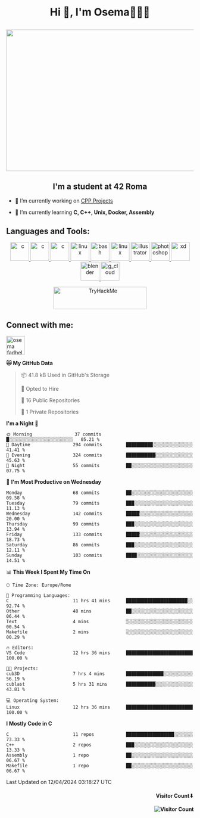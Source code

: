 <h1 align="center">Hi 👋, I'm Osema👨🏽‍💻</h1>

<!-- <h2 align="center"> <a href="https://www.showmyip.com/"><img src="https://github.com/OsemaFadhel/OsemaFadhel/blob/main/img/cybersecurity%20framework.webp" /></a> </h2> -->

<h2 align="center"> <img src="https://github.com/OsemaFadhel/OsemaFadhel/blob/main/img/1712000100607257.gif" width="900" height="380" /> </h2>

<h2 align="center">I'm a student at 42 Roma</h3>

- 🔭 I’m currently working on [CPP Projects](https://github.com/OsemaFadhel/CPP42) 

- 🌱 I’m currently learning **C, C++, Unix, Docker, Assembly**

<h2 align="left">Languages and Tools:</h3>
<p align="center"> 
</a> <a href="https://en.wikipedia.org/wiki/C_(programming_language)" target="_blank" rel="noreferrer">  <img src="https://skillicons.dev/icons?i=c" alt="c" width="50" height="50"/> 
</a> <a href="https://en.wikipedia.org/wiki/C%2B%2B" target="_blank" rel="noreferrer">  <img src="https://skillicons.dev/icons?i=cpp" alt="c" width="50" height="50"/> 
</a> <a href="https://www.python.org/" target="_blank" rel="noreferrer">  <img src="https://skillicons.dev/icons?i=py" alt="c" width="50" height="50"/> 
</a> <a href="https://www.linux.org/" target="_blank" rel="noreferrer"> <img src="https://skillicons.dev/icons?i=linux" alt="linux" width="50" height="50"/>
</a> <a href="https://www.gnu.org/software/bash/" target="_blank" rel="noreferrer"> <img src="https://skillicons.dev/icons?i=bash" alt="bash" width="50" height="50"/> 
</a> <a href="https://code.visualstudio.com/" target="_blank" rel="noreferrer"> <img src="https://skillicons.dev/icons?i=vscode" alt="linux" width="50" height="50"/>
</a> <a href="https://www.adobe.com/in/products/illustrator.html" target="_blank" rel="noreferrer"> <img src="https://skillicons.dev/icons?i=ai" alt="illustrator" width="50" height="50"/> 
</a> <a href="https://www.photoshop.com/enwhat" target="_blank" rel="noreferrer"> <img src="https://skillicons.dev/icons?i=ps" alt="photoshop" width="50" height="50"/> 
</a> <a href="https://www.adobe.com/products/xd.html" target="_blank" rel="noreferrer"> <img src="https://skillicons.dev/icons?i=xd" alt="xd" width="50" height="50"/> 
</a> <a href="https://www.blender.org/" target="_blank" rel="noreferrer"><img src="https://skillicons.dev/icons?i=blender" alt="blender" width="50" height="50"/> 
</a> <a href="https://www.cloudskillsboost.google/public_profiles/3779024f-fae6-49a8-9430-003b65de5349"><img src="https://skillicons.dev/icons?i=gcp" alt="g_cloud" width="50" height="50"/> </a>
</p>
<p align="center"> 
</a> <a href="https://tryhackme.com/p/fazzel"><img src="https://tryhackme-badges.s3.amazonaws.com/fazzel.png" alt="TryHackMe" width="250" height="60"> </a> 

<h2 align="leftt">Connect with me:</h3>
<p align="left">
<a href="https://it.linkedin.com/in/osema-fadhel-7a1996174?trk=people-guest_people_search-card" target="blank"><img align="center" src="https://skillicons.dev/icons?i=linkedin" alt="osema fadhel" height="50" width="50" /></a>
</p>

<!--START_SECTION:waka-->
**🐱 My GitHub Data** 

> 📦 41.8 kB Used in GitHub's Storage 
 > 
> 💼 Opted to Hire
 > 
> 📜 16 Public Repositories 
 > 
> 🔑 1 Private Repositories 
 > 
**I'm a Night 🦉** 

```text
🌞 Morning                37 commits          █░░░░░░░░░░░░░░░░░░░░░░░░   05.21 % 
🌆 Daytime                294 commits         ██████████░░░░░░░░░░░░░░░   41.41 % 
🌃 Evening                324 commits         ███████████░░░░░░░░░░░░░░   45.63 % 
🌙 Night                  55 commits          ██░░░░░░░░░░░░░░░░░░░░░░░   07.75 % 
```
📅 **I'm Most Productive on Wednesday** 

```text
Monday                   68 commits          ██░░░░░░░░░░░░░░░░░░░░░░░   09.58 % 
Tuesday                  79 commits          ███░░░░░░░░░░░░░░░░░░░░░░   11.13 % 
Wednesday                142 commits         █████░░░░░░░░░░░░░░░░░░░░   20.00 % 
Thursday                 99 commits          ███░░░░░░░░░░░░░░░░░░░░░░   13.94 % 
Friday                   133 commits         █████░░░░░░░░░░░░░░░░░░░░   18.73 % 
Saturday                 86 commits          ███░░░░░░░░░░░░░░░░░░░░░░   12.11 % 
Sunday                   103 commits         ████░░░░░░░░░░░░░░░░░░░░░   14.51 % 
```


📊 **This Week I Spent My Time On** 

```text
🕑︎ Time Zone: Europe/Rome

💬 Programming Languages: 
C                        11 hrs 41 mins      ███████████████████████░░   92.74 % 
Other                    48 mins             ██░░░░░░░░░░░░░░░░░░░░░░░   06.44 % 
Text                     4 mins              ░░░░░░░░░░░░░░░░░░░░░░░░░   00.54 % 
Makefile                 2 mins              ░░░░░░░░░░░░░░░░░░░░░░░░░   00.29 % 

🔥 Editors: 
VS Code                  12 hrs 36 mins      █████████████████████████   100.00 % 

🐱‍💻 Projects: 
cub3D                    7 hrs 4 mins        ██████████████░░░░░░░░░░░   56.19 % 
cublast                  5 hrs 31 mins       ███████████░░░░░░░░░░░░░░   43.81 % 

💻 Operating System: 
Linux                    12 hrs 36 mins      █████████████████████████   100.00 % 
```

**I Mostly Code in C** 

```text
C                        11 repos            ██████████████████░░░░░░░   73.33 % 
C++                      2 repos             ███░░░░░░░░░░░░░░░░░░░░░░   13.33 % 
Assembly                 1 repo              ██░░░░░░░░░░░░░░░░░░░░░░░   06.67 % 
Makefile                 1 repo              ██░░░░░░░░░░░░░░░░░░░░░░░   06.67 % 
```




 Last Updated on 12/04/2024 03:18:27 UTC
<!--END_SECTION:waka-->

<h4 align="right">Visitor Count⬇</h4>

<h4 align="right"> 

![Visitor Count](https://profile-counter.glitch.me/OsemaFadhel/count.svg) </h4>
